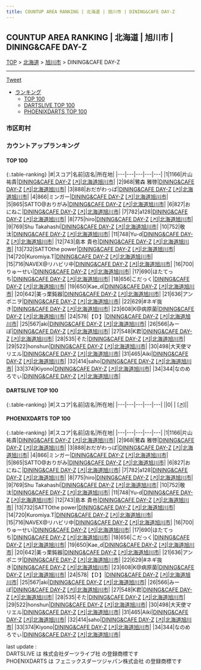 ```yaml
---
title: COUNTUP AREA RANKING | 北海道 | 旭川市 | DINING&CAFE DAY-Z
---
```

## COUNTUP AREA RANKING | 北海道 | 旭川市 | DINING&CAFE DAY-Z

[TOP](/darts/rank/) > [北海道](/darts/rank/北海道/) > [旭川市](/darts/rank/北海道/旭川市/) > DINING&CAFE DAY-Z

___

<a href="https://twitter.com/share?ref_src=twsrc%5Etfw" data-text="COUNTUP AREA RANKING | 北海道旭川市DINING&CAFE DAY-Z" class="twitter-share-button" data-hashtags="DARTSLIVE,PHOENIXDARTS,darts,ダーツ" data-show-count="false">Tweet</a>

* [ランキング](#カウントアップランキング)
    * [TOP 100](#top-100)
    * [DARTSLIVE TOP 100](#dartslive-top-100)
    * [PHOENIXDARTS TOP 100](#phoenixdarts-top-100)

### 市区町村

<ul>

</ul>

### カウントアップランキング

#### TOP 100



{:.table-ranking}
|#|スコア|名前|店名|所在地|
|---|---|---|---|---|
|1|1166|<span class="rank-name-pd"><span class="pro-icon-pd"></span>片山 祐貴</span>|<a href="/darts/rank/shops/72180.html">DINING&CAFE DAY-Z</a> <a href="https://vs.phoenixdarts.com/jp/shop/shopDetailInfo/s_72180?s_seq=72180">[↗]</a>|<a href="/darts/rank/北海道/旭川市">北海道旭川市</a>|
|2|968|<span class="rank-name-pd"><span class="pro-icon-pd"></span>鷺森 雅啓</span>|<a href="/darts/rank/shops/72180.html">DINING&CAFE DAY-Z</a> <a href="https://vs.phoenixdarts.com/jp/shop/shopDetailInfo/s_72180?s_seq=72180">[↗]</a>|<a href="/darts/rank/北海道/旭川市">北海道旭川市</a>|
|3|888|<span class="rank-name-pd">おだがわっぱ</span>|<a href="/darts/rank/shops/72180.html">DINING&CAFE DAY-Z</a> <a href="https://vs.phoenixdarts.com/jp/shop/shopDetailInfo/s_72180?s_seq=72180">[↗]</a>|<a href="/darts/rank/北海道/旭川市">北海道旭川市</a>|
|4|866|<span class="rank-name-pd">ミンガー</span>|<a href="/darts/rank/shops/72180.html">DINING&CAFE DAY-Z</a> <a href="https://vs.phoenixdarts.com/jp/shop/shopDetailInfo/s_72180?s_seq=72180">[↗]</a>|<a href="/darts/rank/北海道/旭川市">北海道旭川市</a>|
|5|865|<span class="rank-name-pd">SATTO@おりがみ</span>|<a href="/darts/rank/shops/72180.html">DINING&CAFE DAY-Z</a> <a href="https://vs.phoenixdarts.com/jp/shop/shopDetailInfo/s_72180?s_seq=72180">[↗]</a>|<a href="/darts/rank/北海道/旭川市">北海道旭川市</a>|
|6|827|<span class="rank-name-pd">おにねこ</span>|<a href="/darts/rank/shops/72180.html">DINING&CAFE DAY-Z</a> <a href="https://vs.phoenixdarts.com/jp/shop/shopDetailInfo/s_72180?s_seq=72180">[↗]</a>|<a href="/darts/rank/北海道/旭川市">北海道旭川市</a>|
|7|782|<span class="rank-name-pd">a128</span>|<a href="/darts/rank/shops/72180.html">DINING&CAFE DAY-Z</a> <a href="https://vs.phoenixdarts.com/jp/shop/shopDetailInfo/s_72180?s_seq=72180">[↗]</a>|<a href="/darts/rank/北海道/旭川市">北海道旭川市</a>|
|8|775|<span class="rank-name-pd">hiro</span>|<a href="/darts/rank/shops/72180.html">DINING&CAFE DAY-Z</a> <a href="https://vs.phoenixdarts.com/jp/shop/shopDetailInfo/s_72180?s_seq=72180">[↗]</a>|<a href="/darts/rank/北海道/旭川市">北海道旭川市</a>|
|9|769|<span class="rank-name-pd">Shu Takahashi</span>|<a href="/darts/rank/shops/72180.html">DINING&CAFE DAY-Z</a> <a href="https://vs.phoenixdarts.com/jp/shop/shopDetailInfo/s_72180?s_seq=72180">[↗]</a>|<a href="/darts/rank/北海道/旭川市">北海道旭川市</a>|
|10|752|<span class="rank-name-pd">敬汰</span>|<a href="/darts/rank/shops/72180.html">DINING&CAFE DAY-Z</a> <a href="https://vs.phoenixdarts.com/jp/shop/shopDetailInfo/s_72180?s_seq=72180">[↗]</a>|<a href="/darts/rank/北海道/旭川市">北海道旭川市</a>|
|11|748|<span class="rank-name-pd">Yu-d</span>|<a href="/darts/rank/shops/72180.html">DINING&CAFE DAY-Z</a> <a href="https://vs.phoenixdarts.com/jp/shop/shopDetailInfo/s_72180?s_seq=72180">[↗]</a>|<a href="/darts/rank/北海道/旭川市">北海道旭川市</a>|
|12|743|<span class="rank-name-pd"><span class="pro-icon-pd"></span>島本 貴也</span>|<a href="/darts/rank/shops/72180.html">DINING&CAFE DAY-Z</a> <a href="https://vs.phoenixdarts.com/jp/shop/shopDetailInfo/s_72180?s_seq=72180">[↗]</a>|<a href="/darts/rank/北海道/旭川市">北海道旭川市</a>|
|13|732|<span class="rank-name-pd">SATTOthe power</span>|<a href="/darts/rank/shops/72180.html">DINING&CAFE DAY-Z</a> <a href="https://vs.phoenixdarts.com/jp/shop/shopDetailInfo/s_72180?s_seq=72180">[↗]</a>|<a href="/darts/rank/北海道/旭川市">北海道旭川市</a>|
|14|720|<span class="rank-name-pd">Kuromiya.T</span>|<a href="/darts/rank/shops/72180.html">DINING&CAFE DAY-Z</a> <a href="https://vs.phoenixdarts.com/jp/shop/shopDetailInfo/s_72180?s_seq=72180">[↗]</a>|<a href="/darts/rank/北海道/旭川市">北海道旭川市</a>|
|15|716|<span class="rank-name-pd">NAVEX@リハビリ中</span>|<a href="/darts/rank/shops/72180.html">DINING&CAFE DAY-Z</a> <a href="https://vs.phoenixdarts.com/jp/shop/shopDetailInfo/s_72180?s_seq=72180">[↗]</a>|<a href="/darts/rank/北海道/旭川市">北海道旭川市</a>|
|16|700|<span class="rank-name-pd">りゅーせい</span>|<a href="/darts/rank/shops/72180.html">DINING&CAFE DAY-Z</a> <a href="https://vs.phoenixdarts.com/jp/shop/shopDetailInfo/s_72180?s_seq=72180">[↗]</a>|<a href="/darts/rank/北海道/旭川市">北海道旭川市</a>|
|17|690|<span class="rank-name-pd">ほたてっち</span>|<a href="/darts/rank/shops/72180.html">DINING&CAFE DAY-Z</a> <a href="https://vs.phoenixdarts.com/jp/shop/shopDetailInfo/s_72180?s_seq=72180">[↗]</a>|<a href="/darts/rank/北海道/旭川市">北海道旭川市</a>|
|18|656|<span class="rank-name-pd">こだっく</span>|<a href="/darts/rank/shops/72180.html">DINING&CAFE DAY-Z</a> <a href="https://vs.phoenixdarts.com/jp/shop/shopDetailInfo/s_72180?s_seq=72180">[↗]</a>|<a href="/darts/rank/北海道/旭川市">北海道旭川市</a>|
|19|650|<span class="rank-name-pd">Kae_d</span>|<a href="/darts/rank/shops/72180.html">DINING&CAFE DAY-Z</a> <a href="https://vs.phoenixdarts.com/jp/shop/shopDetailInfo/s_72180?s_seq=72180">[↗]</a>|<a href="/darts/rank/北海道/旭川市">北海道旭川市</a>|
|20|642|<span class="rank-name-pd">美っ栗鈍器</span>|<a href="/darts/rank/shops/72180.html">DINING&CAFE DAY-Z</a> <a href="https://vs.phoenixdarts.com/jp/shop/shopDetailInfo/s_72180?s_seq=72180">[↗]</a>|<a href="/darts/rank/北海道/旭川市">北海道旭川市</a>|
|21|636|<span class="rank-name-pd">アンポニヲ</span>|<a href="/darts/rank/shops/72180.html">DINING&CAFE DAY-Z</a> <a href="https://vs.phoenixdarts.com/jp/shop/shopDetailInfo/s_72180?s_seq=72180">[↗]</a>|<a href="/darts/rank/北海道/旭川市">北海道旭川市</a>|
|22|629|<span class="rank-name-pd">#ネギ抜き</span>|<a href="/darts/rank/shops/72180.html">DINING&CAFE DAY-Z</a> <a href="https://vs.phoenixdarts.com/jp/shop/shopDetailInfo/s_72180?s_seq=72180">[↗]</a>|<a href="/darts/rank/北海道/旭川市">北海道旭川市</a>|
|23|608|<span class="rank-name-pd">K@病原菌</span>|<a href="/darts/rank/shops/72180.html">DINING&CAFE DAY-Z</a> <a href="https://vs.phoenixdarts.com/jp/shop/shopDetailInfo/s_72180?s_seq=72180">[↗]</a>|<a href="/darts/rank/北海道/旭川市">北海道旭川市</a>|
|24|578|<span class="rank-name-pd">【Ｄ】</span>|<a href="/darts/rank/shops/72180.html">DINING&CAFE DAY-Z</a> <a href="https://vs.phoenixdarts.com/jp/shop/shopDetailInfo/s_72180?s_seq=72180">[↗]</a>|<a href="/darts/rank/北海道/旭川市">北海道旭川市</a>|
|25|567|<span class="rank-name-pd">aki</span>|<a href="/darts/rank/shops/72180.html">DINING&CAFE DAY-Z</a> <a href="https://vs.phoenixdarts.com/jp/shop/shopDetailInfo/s_72180?s_seq=72180">[↗]</a>|<a href="/darts/rank/北海道/旭川市">北海道旭川市</a>|
|26|566|<span class="rank-name-pd">みーぽ</span>|<a href="/darts/rank/shops/72180.html">DINING&CAFE DAY-Z</a> <a href="https://vs.phoenixdarts.com/jp/shop/shopDetailInfo/s_72180?s_seq=72180">[↗]</a>|<a href="/darts/rank/北海道/旭川市">北海道旭川市</a>|
|27|548|<span class="rank-name-pd">K君</span>|<a href="/darts/rank/shops/72180.html">DINING&CAFE DAY-Z</a> <a href="https://vs.phoenixdarts.com/jp/shop/shopDetailInfo/s_72180?s_seq=72180">[↗]</a>|<a href="/darts/rank/北海道/旭川市">北海道旭川市</a>|
|28|535|<span class="rank-name-pd">そた</span>|<a href="/darts/rank/shops/72180.html">DINING&CAFE DAY-Z</a> <a href="https://vs.phoenixdarts.com/jp/shop/shopDetailInfo/s_72180?s_seq=72180">[↗]</a>|<a href="/darts/rank/北海道/旭川市">北海道旭川市</a>|
|29|522|<span class="rank-name-pd">honshun</span>|<a href="/darts/rank/shops/72180.html">DINING&CAFE DAY-Z</a> <a href="https://vs.phoenixdarts.com/jp/shop/shopDetailInfo/s_72180?s_seq=72180">[↗]</a>|<a href="/darts/rank/北海道/旭川市">北海道旭川市</a>|
|30|498|<span class="rank-name-pd">大天使マリエル</span>|<a href="/darts/rank/shops/72180.html">DINING&CAFE DAY-Z</a> <a href="https://vs.phoenixdarts.com/jp/shop/shopDetailInfo/s_72180?s_seq=72180">[↗]</a>|<a href="/darts/rank/北海道/旭川市">北海道旭川市</a>|
|31|465|<span class="rank-name-pd">Aiki</span>|<a href="/darts/rank/shops/72180.html">DINING&CAFE DAY-Z</a> <a href="https://vs.phoenixdarts.com/jp/shop/shopDetailInfo/s_72180?s_seq=72180">[↗]</a>|<a href="/darts/rank/北海道/旭川市">北海道旭川市</a>|
|32|414|<span class="rank-name-pd">saho</span>|<a href="/darts/rank/shops/72180.html">DINING&CAFE DAY-Z</a> <a href="https://vs.phoenixdarts.com/jp/shop/shopDetailInfo/s_72180?s_seq=72180">[↗]</a>|<a href="/darts/rank/北海道/旭川市">北海道旭川市</a>|
|33|374|<span class="rank-name-pd">Kiyono</span>|<a href="/darts/rank/shops/72180.html">DINING&CAFE DAY-Z</a> <a href="https://vs.phoenixdarts.com/jp/shop/shopDetailInfo/s_72180?s_seq=72180">[↗]</a>|<a href="/darts/rank/北海道/旭川市">北海道旭川市</a>|
|34|344|<span class="rank-name-pd">なのめろでぃ</span>|<a href="/darts/rank/shops/72180.html">DINING&CAFE DAY-Z</a> <a href="https://vs.phoenixdarts.com/jp/shop/shopDetailInfo/s_72180?s_seq=72180">[↗]</a>|<a href="/darts/rank/北海道/旭川市">北海道旭川市</a>|


#### DARTSLIVE TOP 100



{:.table-ranking}
|#|スコア|名前|店名|所在地|
|---|---|---|---|---|
||0|<span class="rank-name-dl"> </span>|<a href="/darts/rank/shops/.html"></a> <a href="">[↗]</a>|<a href="/darts/rank//"></a>|


#### PHOENIXDARTS TOP 100



{:.table-ranking}
|#|スコア|名前|店名|所在地|
|---|---|---|---|---|
|1|1166|<span class="rank-name-pd"><span class="pro-icon-pd"></span>片山 祐貴</span>|<a href="/darts/rank/shops/72180.html">DINING&CAFE DAY-Z</a> <a href="https://vs.phoenixdarts.com/jp/shop/shopDetailInfo/s_72180?s_seq=72180">[↗]</a>|<a href="/darts/rank/北海道/旭川市">北海道旭川市</a>|
|2|968|<span class="rank-name-pd"><span class="pro-icon-pd"></span>鷺森 雅啓</span>|<a href="/darts/rank/shops/72180.html">DINING&CAFE DAY-Z</a> <a href="https://vs.phoenixdarts.com/jp/shop/shopDetailInfo/s_72180?s_seq=72180">[↗]</a>|<a href="/darts/rank/北海道/旭川市">北海道旭川市</a>|
|3|888|<span class="rank-name-pd">おだがわっぱ</span>|<a href="/darts/rank/shops/72180.html">DINING&CAFE DAY-Z</a> <a href="https://vs.phoenixdarts.com/jp/shop/shopDetailInfo/s_72180?s_seq=72180">[↗]</a>|<a href="/darts/rank/北海道/旭川市">北海道旭川市</a>|
|4|866|<span class="rank-name-pd">ミンガー</span>|<a href="/darts/rank/shops/72180.html">DINING&CAFE DAY-Z</a> <a href="https://vs.phoenixdarts.com/jp/shop/shopDetailInfo/s_72180?s_seq=72180">[↗]</a>|<a href="/darts/rank/北海道/旭川市">北海道旭川市</a>|
|5|865|<span class="rank-name-pd">SATTO@おりがみ</span>|<a href="/darts/rank/shops/72180.html">DINING&CAFE DAY-Z</a> <a href="https://vs.phoenixdarts.com/jp/shop/shopDetailInfo/s_72180?s_seq=72180">[↗]</a>|<a href="/darts/rank/北海道/旭川市">北海道旭川市</a>|
|6|827|<span class="rank-name-pd">おにねこ</span>|<a href="/darts/rank/shops/72180.html">DINING&CAFE DAY-Z</a> <a href="https://vs.phoenixdarts.com/jp/shop/shopDetailInfo/s_72180?s_seq=72180">[↗]</a>|<a href="/darts/rank/北海道/旭川市">北海道旭川市</a>|
|7|782|<span class="rank-name-pd">a128</span>|<a href="/darts/rank/shops/72180.html">DINING&CAFE DAY-Z</a> <a href="https://vs.phoenixdarts.com/jp/shop/shopDetailInfo/s_72180?s_seq=72180">[↗]</a>|<a href="/darts/rank/北海道/旭川市">北海道旭川市</a>|
|8|775|<span class="rank-name-pd">hiro</span>|<a href="/darts/rank/shops/72180.html">DINING&CAFE DAY-Z</a> <a href="https://vs.phoenixdarts.com/jp/shop/shopDetailInfo/s_72180?s_seq=72180">[↗]</a>|<a href="/darts/rank/北海道/旭川市">北海道旭川市</a>|
|9|769|<span class="rank-name-pd">Shu Takahashi</span>|<a href="/darts/rank/shops/72180.html">DINING&CAFE DAY-Z</a> <a href="https://vs.phoenixdarts.com/jp/shop/shopDetailInfo/s_72180?s_seq=72180">[↗]</a>|<a href="/darts/rank/北海道/旭川市">北海道旭川市</a>|
|10|752|<span class="rank-name-pd">敬汰</span>|<a href="/darts/rank/shops/72180.html">DINING&CAFE DAY-Z</a> <a href="https://vs.phoenixdarts.com/jp/shop/shopDetailInfo/s_72180?s_seq=72180">[↗]</a>|<a href="/darts/rank/北海道/旭川市">北海道旭川市</a>|
|11|748|<span class="rank-name-pd">Yu-d</span>|<a href="/darts/rank/shops/72180.html">DINING&CAFE DAY-Z</a> <a href="https://vs.phoenixdarts.com/jp/shop/shopDetailInfo/s_72180?s_seq=72180">[↗]</a>|<a href="/darts/rank/北海道/旭川市">北海道旭川市</a>|
|12|743|<span class="rank-name-pd"><span class="pro-icon-pd"></span>島本 貴也</span>|<a href="/darts/rank/shops/72180.html">DINING&CAFE DAY-Z</a> <a href="https://vs.phoenixdarts.com/jp/shop/shopDetailInfo/s_72180?s_seq=72180">[↗]</a>|<a href="/darts/rank/北海道/旭川市">北海道旭川市</a>|
|13|732|<span class="rank-name-pd">SATTOthe power</span>|<a href="/darts/rank/shops/72180.html">DINING&CAFE DAY-Z</a> <a href="https://vs.phoenixdarts.com/jp/shop/shopDetailInfo/s_72180?s_seq=72180">[↗]</a>|<a href="/darts/rank/北海道/旭川市">北海道旭川市</a>|
|14|720|<span class="rank-name-pd">Kuromiya.T</span>|<a href="/darts/rank/shops/72180.html">DINING&CAFE DAY-Z</a> <a href="https://vs.phoenixdarts.com/jp/shop/shopDetailInfo/s_72180?s_seq=72180">[↗]</a>|<a href="/darts/rank/北海道/旭川市">北海道旭川市</a>|
|15|716|<span class="rank-name-pd">NAVEX@リハビリ中</span>|<a href="/darts/rank/shops/72180.html">DINING&CAFE DAY-Z</a> <a href="https://vs.phoenixdarts.com/jp/shop/shopDetailInfo/s_72180?s_seq=72180">[↗]</a>|<a href="/darts/rank/北海道/旭川市">北海道旭川市</a>|
|16|700|<span class="rank-name-pd">りゅーせい</span>|<a href="/darts/rank/shops/72180.html">DINING&CAFE DAY-Z</a> <a href="https://vs.phoenixdarts.com/jp/shop/shopDetailInfo/s_72180?s_seq=72180">[↗]</a>|<a href="/darts/rank/北海道/旭川市">北海道旭川市</a>|
|17|690|<span class="rank-name-pd">ほたてっち</span>|<a href="/darts/rank/shops/72180.html">DINING&CAFE DAY-Z</a> <a href="https://vs.phoenixdarts.com/jp/shop/shopDetailInfo/s_72180?s_seq=72180">[↗]</a>|<a href="/darts/rank/北海道/旭川市">北海道旭川市</a>|
|18|656|<span class="rank-name-pd">こだっく</span>|<a href="/darts/rank/shops/72180.html">DINING&CAFE DAY-Z</a> <a href="https://vs.phoenixdarts.com/jp/shop/shopDetailInfo/s_72180?s_seq=72180">[↗]</a>|<a href="/darts/rank/北海道/旭川市">北海道旭川市</a>|
|19|650|<span class="rank-name-pd">Kae_d</span>|<a href="/darts/rank/shops/72180.html">DINING&CAFE DAY-Z</a> <a href="https://vs.phoenixdarts.com/jp/shop/shopDetailInfo/s_72180?s_seq=72180">[↗]</a>|<a href="/darts/rank/北海道/旭川市">北海道旭川市</a>|
|20|642|<span class="rank-name-pd">美っ栗鈍器</span>|<a href="/darts/rank/shops/72180.html">DINING&CAFE DAY-Z</a> <a href="https://vs.phoenixdarts.com/jp/shop/shopDetailInfo/s_72180?s_seq=72180">[↗]</a>|<a href="/darts/rank/北海道/旭川市">北海道旭川市</a>|
|21|636|<span class="rank-name-pd">アンポニヲ</span>|<a href="/darts/rank/shops/72180.html">DINING&CAFE DAY-Z</a> <a href="https://vs.phoenixdarts.com/jp/shop/shopDetailInfo/s_72180?s_seq=72180">[↗]</a>|<a href="/darts/rank/北海道/旭川市">北海道旭川市</a>|
|22|629|<span class="rank-name-pd">#ネギ抜き</span>|<a href="/darts/rank/shops/72180.html">DINING&CAFE DAY-Z</a> <a href="https://vs.phoenixdarts.com/jp/shop/shopDetailInfo/s_72180?s_seq=72180">[↗]</a>|<a href="/darts/rank/北海道/旭川市">北海道旭川市</a>|
|23|608|<span class="rank-name-pd">K@病原菌</span>|<a href="/darts/rank/shops/72180.html">DINING&CAFE DAY-Z</a> <a href="https://vs.phoenixdarts.com/jp/shop/shopDetailInfo/s_72180?s_seq=72180">[↗]</a>|<a href="/darts/rank/北海道/旭川市">北海道旭川市</a>|
|24|578|<span class="rank-name-pd">【Ｄ】</span>|<a href="/darts/rank/shops/72180.html">DINING&CAFE DAY-Z</a> <a href="https://vs.phoenixdarts.com/jp/shop/shopDetailInfo/s_72180?s_seq=72180">[↗]</a>|<a href="/darts/rank/北海道/旭川市">北海道旭川市</a>|
|25|567|<span class="rank-name-pd">aki</span>|<a href="/darts/rank/shops/72180.html">DINING&CAFE DAY-Z</a> <a href="https://vs.phoenixdarts.com/jp/shop/shopDetailInfo/s_72180?s_seq=72180">[↗]</a>|<a href="/darts/rank/北海道/旭川市">北海道旭川市</a>|
|26|566|<span class="rank-name-pd">みーぽ</span>|<a href="/darts/rank/shops/72180.html">DINING&CAFE DAY-Z</a> <a href="https://vs.phoenixdarts.com/jp/shop/shopDetailInfo/s_72180?s_seq=72180">[↗]</a>|<a href="/darts/rank/北海道/旭川市">北海道旭川市</a>|
|27|548|<span class="rank-name-pd">K君</span>|<a href="/darts/rank/shops/72180.html">DINING&CAFE DAY-Z</a> <a href="https://vs.phoenixdarts.com/jp/shop/shopDetailInfo/s_72180?s_seq=72180">[↗]</a>|<a href="/darts/rank/北海道/旭川市">北海道旭川市</a>|
|28|535|<span class="rank-name-pd">そた</span>|<a href="/darts/rank/shops/72180.html">DINING&CAFE DAY-Z</a> <a href="https://vs.phoenixdarts.com/jp/shop/shopDetailInfo/s_72180?s_seq=72180">[↗]</a>|<a href="/darts/rank/北海道/旭川市">北海道旭川市</a>|
|29|522|<span class="rank-name-pd">honshun</span>|<a href="/darts/rank/shops/72180.html">DINING&CAFE DAY-Z</a> <a href="https://vs.phoenixdarts.com/jp/shop/shopDetailInfo/s_72180?s_seq=72180">[↗]</a>|<a href="/darts/rank/北海道/旭川市">北海道旭川市</a>|
|30|498|<span class="rank-name-pd">大天使マリエル</span>|<a href="/darts/rank/shops/72180.html">DINING&CAFE DAY-Z</a> <a href="https://vs.phoenixdarts.com/jp/shop/shopDetailInfo/s_72180?s_seq=72180">[↗]</a>|<a href="/darts/rank/北海道/旭川市">北海道旭川市</a>|
|31|465|<span class="rank-name-pd">Aiki</span>|<a href="/darts/rank/shops/72180.html">DINING&CAFE DAY-Z</a> <a href="https://vs.phoenixdarts.com/jp/shop/shopDetailInfo/s_72180?s_seq=72180">[↗]</a>|<a href="/darts/rank/北海道/旭川市">北海道旭川市</a>|
|32|414|<span class="rank-name-pd">saho</span>|<a href="/darts/rank/shops/72180.html">DINING&CAFE DAY-Z</a> <a href="https://vs.phoenixdarts.com/jp/shop/shopDetailInfo/s_72180?s_seq=72180">[↗]</a>|<a href="/darts/rank/北海道/旭川市">北海道旭川市</a>|
|33|374|<span class="rank-name-pd">Kiyono</span>|<a href="/darts/rank/shops/72180.html">DINING&CAFE DAY-Z</a> <a href="https://vs.phoenixdarts.com/jp/shop/shopDetailInfo/s_72180?s_seq=72180">[↗]</a>|<a href="/darts/rank/北海道/旭川市">北海道旭川市</a>|
|34|344|<span class="rank-name-pd">なのめろでぃ</span>|<a href="/darts/rank/shops/72180.html">DINING&CAFE DAY-Z</a> <a href="https://vs.phoenixdarts.com/jp/shop/shopDetailInfo/s_72180?s_seq=72180">[↗]</a>|<a href="/darts/rank/北海道/旭川市">北海道旭川市</a>|


<div class="footer border-top border-gray-light mt-5 pt-3 text-right text-gray">
    last update : <span style="font-weight: italic" id="foot_last_modified"></span><br />
    DARTSLIVE は 株式会社ダーツライブ社 の登録商標です<br />
    PHOENIXDARTS は フェニックスダーツジャパン株式会社 の登録商標です<br />
</div>

<script src="https://cdnjs.cloudflare.com/ajax/libs/jquery.tablesorter/2.31.3/js/jquery.tablesorter.min.js" integrity="sha512-qzgd5cYSZcosqpzpn7zF2ZId8f/8CHmFKZ8j7mU4OUXTNRd5g+ZHBPsgKEwoqxCtdQvExE5LprwwPAgoicguNg==" crossorigin="anonymous" referrerpolicy="no-referrer"></script>
<link rel="stylesheet" href="https://cdnjs.cloudflare.com/ajax/libs/jquery.tablesorter/2.31.3/css/theme.default.min.css" integrity="sha512-wghhOJkjQX0Lh3NSWvNKeZ0ZpNn+SPVXX1Qyc9OCaogADktxrBiBdKGDoqVUOyhStvMBmJQ8ZdMHiR3wuEq8+w==" crossorigin="anonymous" referrerpolicy="no-referrer" />
<script>
$(function() {
    $(".table-ranking").tablesorter({sortList:[[0, 0]]});
    $("#foot_last_modified").text(formatDate(new Date(document.lastModified), 'yyyy-MM-dd HH:mm:ss'));
});
</script>

<script async src="https://platform.twitter.com/widgets.js" charset="utf-8"></script>